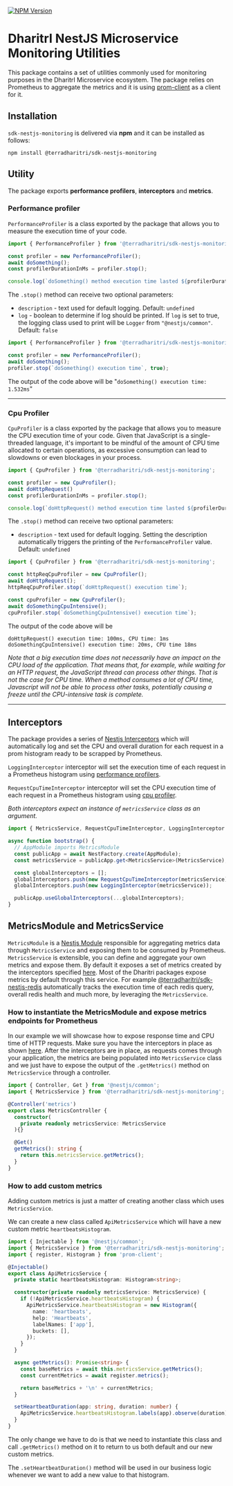 <a href="https://www.npmjs.com/package/@terradharitri/sdk-nestjs-monitoring" target="_blank"><img src="https://img.shields.io/npm/v/@terradharitri/sdk-nestjs-monitoring.svg" alt="NPM Version" /></a>

# DharitrI NestJS Microservice Monitoring Utilities

This package contains a set of utilities commonly used for monitoring purposes in the DharitrI Microservice ecosystem. 
The package relies on Prometheus to aggregate the metrics and it is using [prom-client](https://www.npmjs.com/package/prom-client) as a client for it.

## Installation

`sdk-nestjs-monitoring` is delivered via **npm** and it can be installed as follows:

```
npm install @terradharitri/sdk-nestjs-monitoring
```

## Utility
The package exports **performance profilers**, **interceptors** and **metrics**.

### Performance profiler
`PerformanceProfiler` is a class exported by the package that allows you to measure the execution time of your code.

```typescript
import { PerformanceProfiler } from '@terradharitri/sdk-nestjs-monitoring';

const profiler = new PerformanceProfiler();
await doSomething();
const profilerDurationInMs = profiler.stop();

console.log(`doSomething() method execution time lasted ${profilerDurationInMs} ms`);
```

The `.stop()` method can receive two optional parameters:
- `description` - text used for default logging. Default: `undefined`
- `log` - boolean to determine if log should be printed. If `log` is set to true, the logging class used to print will be `Logger` from `"@nestjs/common"`.` `Default: `false`


```typescript
import { PerformanceProfiler } from '@terradharitri/sdk-nestjs-monitoring';

const profiler = new PerformanceProfiler();
await doSomething();
profiler.stop(`doSomething() execution time`, true);
```
The output of the code above will be "`doSomething() execution time: 1.532ms`"

---

### Cpu Profiler
`CpuProfiler` is a class exported by the package that allows you to measure the CPU execution time of your code. Given that JavaScript is a single-threaded language, it's important to be mindful of the amount of CPU time allocated to certain operations, as excessive consumption can lead to slowdowns or even blockages in your process.

```typescript
import { CpuProfiler } from '@terradharitri/sdk-nestjs-monitoring';

const profiler = new CpuProfiler();
await doHttpRequest()
const profilerDurationInMs = profiler.stop();

console.log(`doHttpRequest() method execution time lasted ${profilerDurationInMs} ms`);
```

The `.stop()` method can receive two optional parameters:
- `description` - text used for default logging. Setting the description automatically triggers the printing of the `PerformanceProfiler` value. Default: `undefined`

```typescript
import { CpuProfiler } from '@terradharitri/sdk-nestjs-monitoring';

const httpReqCpuProfiler = new CpuProfiler();
await doHttpRequest();
httpReqCpuProfiler.stop(`doHttpRequest() execution time`);

const cpuProfiler = new CpuProfiler();
await doSomethingCpuIntensive();
cpuProfiler.stop(`doSomethingCpuIntensive() execution time`);
```
The output of the code above will be <br/>

`doHttpRequest() execution time: 100ms, CPU time: 1ms`
`doSomethingCpuIntensive() execution time: 20ms, CPU time 18ms`

*Note that a big execution time does not necessarily have an impact on the CPU load of the application. That means that, for example, while waiting for an HTTP request, the JavaScript thread can process other things. That is not the case for CPU time. When a method consumes a lot of CPU time, Javascript will not be able to process other tasks, potentially causing a freeze until the CPU-intensive task is complete.*

---

## Interceptors
The package provides a series of [Nestjs Interceptors](https://docs.nestjs.com/interceptors) which will automatically log and set the CPU and overall duration for each request in a prom histogram ready to be scrapped by Prometheus.

`LoggingInterceptor` interceptor will set the execution time of each request in a Prometheus histogram using [performance profilers](#performance-profiler).

`RequestCpuTimeInterceptor` interceptor will set the CPU execution time of each request in a Prometheus histogram using [cpu profiler](#cpu-profiler).

*Both interceptors expect an instance of `metricsService` class as an argument.*

```typescript
import { MetricsService, RequestCpuTimeInterceptor, LoggingInterceptor } from '@terradharitri/sdk-nestjs-monitoring';

async function bootstrap() {
  // AppModule imports MetricsModule
  const publicApp = await NestFactory.create(AppModule);
  const metricsService = publicApp.get<MetricsService>(MetricsService);

  const globalInterceptors = [];
  globalInterceptors.push(new RequestCpuTimeInterceptor(metricsService));
  globalInterceptors.push(new LoggingInterceptor(metricsService));

  publicApp.useGlobalInterceptors(...globalInterceptors);
}
```

## MetricsModule and MetricsService

`MetricsModule` is a [Nestjs Module](https://docs.nestjs.com/modules) responsible for aggregating metrics data through `MetricsService` and exposing them to be consumed by Prometheus. `MetricsService` is extensible, you can define and aggregate your own metrics and expose them. By default it exposes a set of metrics created by the interceptors specified [here](#interceptors). Most of the Dharitri packages expose metrics by default through this service. For example [@terradharitri/sdk-nestjs-redis](https://www.npmjs.com/package/@terradharitri/sdk-nestjs-redis) automatically tracks the execution time of each redis query, overall redis health and much more, by leveraging the `MetricsService`.

### How to instantiate the MetricsModule and expose metrics endpoints for Prometheus

In our example we will showcase how to expose response time and CPU time of HTTP requests. Make sure you have the interceptors in place as shown [here](#interceptors). After the interceptors are in place, as requests comes through your application, the metrics are being populated into `MetricsService` class and we just have to expose the output of the `.getMetrics()` method on `MetricsService` through a controller.

```typescript
import { Controller, Get } from '@nestjs/common';
import { MetricsService } from '@terradharitri/sdk-nestjs-monitoring';

@Controller('metrics')
export class MetricsController {
  constructor(
    private readonly metricsService: MetricsService
  ){}

  @Get()
  getMetrics(): string {
    return this.metricsService.getMetrics();
  }
}
```

### How to add custom metrics

Adding custom metrics is just a matter of creating another class which uses `MetricsService`.

We can create a new class called `ApiMetricsService` which will have a new custom metric `heartbeatsHistogram`.

```typescript
import { Injectable } from '@nestjs/common';
import { MetricsService } from '@terradharitri/sdk-nestjs-monitoring';
import { register, Histogram } from 'prom-client';

@Injectable()
export class ApiMetricsService {
  private static heartbeatsHistogram: Histogram<string>;

  constructor(private readonly metricsService: MetricsService) {
    if (!ApiMetricsService.heartbeatsHistogram) {
      ApiMetricsService.heartbeatsHistogram = new Histogram({
        name: 'heartbeats',
        help: 'Heartbeats',
        labelNames: ['app'],
        buckets: [],
      });
    }
  }

  async getMetrics(): Promise<string> {
    const baseMetrics = await this.metricsService.getMetrics();
    const currentMetrics = await register.metrics();

    return baseMetrics + '\n' + currentMetrics;
  }

  setHeartbeatDuration(app: string, duration: number) {
    ApiMetricsService.heartbeatsHistogram.labels(app).observe(duration);
  }
}
```

The only change we have to do is that we need to instantiate this class and call `.getMetrics()` method on it to return to us both default and our new custom metrics.

The `.setHeartbeatDuration()` method will be used in our business logic whenever we want to add a new value to that histogram.

